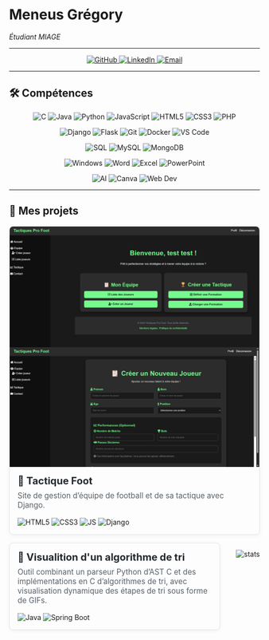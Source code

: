 # Meneus Grégory  
_Étudiant MIAGE_

---

<p align="center">
  <a href="https://github.com/greg95400">
    <img src="https://img.shields.io/badge/GitHub-Profile-black?logo=github" alt="GitHub"/>
  </a>
  <a href="https://www.linkedin.com/in/gr%C3%A9gory-meneus-8379a5309/">
    <img src="https://img.shields.io/badge/LinkedIn-Connect-blue?logo=linkedin" alt="LinkedIn"/>
  </a>
  <a href="mailto:gregory.meneus.pro@gmail.com">
    <img src="https://img.shields.io/badge/Email-contact-red?logo=gmail" alt="Email"/>
  </a>
</p>

---

## 🛠️ Compétences

<p align="center">
  <img alt="C" src="https://img.shields.io/badge/C-A8B9CC?logo=c&logoColor=white" />
  <img alt="Java" src="https://img.shields.io/badge/Java-ED8B00?logo=java&logoColor=white" />
  <img alt="Python" src="https://img.shields.io/badge/Python-3776AB?logo=python&logoColor=white" />
  <img alt="JavaScript" src="https://img.shields.io/badge/JavaScript-F7DF1E?logo=javascript&logoColor=black" />
  <img alt="HTML5" src="https://img.shields.io/badge/HTML5-E34F26?logo=html5&logoColor=white" />
  <img alt="CSS3" src="https://img.shields.io/badge/CSS3-1572B6?logo=css3&logoColor=white" />
  <img alt="PHP" src="https://img.shields.io/badge/PHP-777BB4?logo=php&logoColor=white" />
</p>

<p align="center">
  <img alt="Django" src="https://img.shields.io/badge/Django-092E20?logo=django&logoColor=white" />
  <img alt="Flask" src="https://img.shields.io/badge/Flask-000000?logo=flask&logoColor=white" />
  <img alt="Git" src="https://img.shields.io/badge/Git-F05032?logo=git&logoColor=white" />
  <img alt="Docker" src="https://img.shields.io/badge/Docker-2496ED?logo=docker&logoColor=white" />
  <img alt="VS Code" src="https://img.shields.io/badge/VS%20Code-007ACC?logo=visual-studio-code&logoColor=white" />
</p>

<p align="center">
  <img alt="SQL" src="https://img.shields.io/badge/SQL-003B57?logo=postgresql&logoColor=white" />
  <img alt="MySQL" src="https://img.shields.io/badge/MySQL-4479A1?logo=mysql&logoColor=white" />
  <img alt="MongoDB" src="https://img.shields.io/badge/MongoDB-47A248?logo=mongodb&logoColor=white" />
</p>

<p align="center">
  <img alt="Windows" src="https://img.shields.io/badge/Windows-0078D6?logo=windows&logoColor=white" />
  <img alt="Word" src="https://img.shields.io/badge/Word-2B579A?logo=microsoftword&logoColor=white" />
  <img alt="Excel" src="https://img.shields.io/badge/Excel-217346?logo=microsoftexcel&logoColor=white" />
  <img alt="PowerPoint" src="https://img.shields.io/badge/PowerPoint-D24726?logo=microsoftpowerpoint&logoColor=white" />
</p>

<p align="center">
  <img alt="AI" src="https://img.shields.io/badge/AI-FC636B?logo=openai&logoColor=white" />
  <img alt="Canva" src="https://img.shields.io/badge/Canva-00C4CC?logo=canva&logoColor=white" />
  <img alt="Web Dev" src="https://img.shields.io/badge/Web%20Development-F1502F?logo=html5&logoColor=white" />
</p>

---

## 🚀 Mes projets

<div style="display:flex; gap:1rem; flex-wrap:wrap; justify-content:center; margin-top:1rem;">

  <!-- ProjetWeb2024 avec deux images plein large -->
  <div style="flex:1 1 300px; border:1px solid #e1e4e8; border-radius:8px; overflow:hidden; box-shadow:0 2px 8px rgba(0,0,0,0.05);">
    <img src="https://raw.githubusercontent.com/Noe932/ProjetWeb2024/main/assets/home.png"
         alt="Accueil ProjetWeb2024" style="width:100%; display:block;" />
    <img src="https://raw.githubusercontent.com/Noe932/ProjetWeb2024/main/assets/create-player.png"
         alt="Formulaire Créer Joueur" style="width:100%; display:block;" />
    <div style="padding:1rem;">
      <h3 style="margin:0 0 .5rem; font-size:1.25rem;">
        <a href="https://github.com/Noe932/ProjetWeb2024" target="_blank"
           style="text-decoration:none; color:#24292e;">
          🔗 Tactique Foot
        </a>
      </h3>
      <p style="margin:0 0 1rem; font-size:0.95rem; color:#57606a;">
        Site de gestion d’équipe de football et de sa tactique avec Django.
      </p>
      <p style="margin:0;">
        <img src="https://img.shields.io/badge/HTML5-E34F26?logo=html5&logoColor=white" alt="HTML5" />
        <img src="https://img.shields.io/badge/CSS3-1572B6?logo=css3&logoColor=white" alt="CSS3" />
        <img src="https://img.shields.io/badge/JavaScript-F7DF1E?logo=javascript&logoColor=black" alt="JS" />
        <img src="https://img.shields.io/badge/Django-092E20?logo=django&logoColor=white" alt="Django" />
      </p>
    </div>
  </div>

 <!-- Projet-INFO -->
<div style="flex:1 1 300px; border:1px solid #e1e4e8; border-radius:8px; overflow:hidden; box-shadow:0 2px 8px rgba(0,0,0,0.05);">
  <div style="padding:1rem;">
    <h3 style="margin:0 0 .5rem; font-size:1.25rem;">
      <a href="https://github.com/Noe932/Projet-INFO" target="_blank"
         style="text-decoration:none; color:#24292e;">
        🔗 Visualition d'un algorithme de tri
      </a>
    </h3>
    <p style="margin:0 0 1rem; font-size:0.95rem; color:#57606a;">
Outil combinant un parseur Python d’AST C et des implémentations en C d’algorithmes de tri, avec visualisation dynamique des étapes de tri sous forme de GIFs.
    </p>
    <p style="margin:0;">
      <img src="https://img.shields.io/badge/Java-ED8B00?logo=java&logoColor=white" alt="Java" />
      <img src="https://img.shields.io/badge/SpringBoot-6DB33F?logo=spring&logoColor=white" alt="Spring Boot" />
    </p>
  </div>

</div>

---

<p align="center">
  <img src="https://github-readme-stats.vercel.app/api?username=greg95400&show_icons=true&theme=radical" alt="stats" />
</p>
